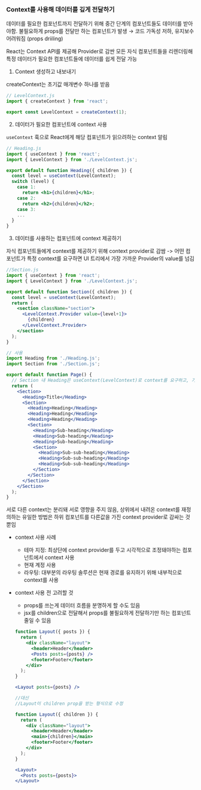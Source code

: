 ### Context를 사용해 데이터를 깊게 전달하기

데이터를 필요한 컴포넌트까지 전달하기 위해 중간 단계의 컴포넌트들도 데이터를 받아야함. 불필요하게 props를 전달만 하는 컴포넌트가 발생 → 코드 가독성 저하, 유지보수 어려워짐 (props driiling)

React는 Context API를 제공해 Provider로 감싼 모든 자식 컴포넌트들을 리렌더링해 특정 데이터가 필요한 컴포넌트들에 데이터를 쉽게 전달 가능

1. Context 생성하고 내보내기

createContext는 초기값 매개변수 하나를 받음

```jsx
// LevelContext.js
import { createContext } from 'react';

export const LevelContext = createContext(1);
```

2. 데이터가 필요한 컴포넌트에 context 사용

`useContext` 훅으로 React에게 해당 컴포넌트가 읽으려하는 context 알림

```jsx
// Heading.js
import { useContext } from 'react';
import { LevelContext } from './LevelContext.js';

export default function Heading({ children }) {
  const level = useContext(LevelContext);
  switch (level) {
    case 1:
      return <h1>{children}</h1>;
    case 2:
      return <h2>{children}</h2>;
    case 3:
    ...
  }
}
```
3. 데이터를 사용하는 컴포넌트에 context 제공하기

자식 컴포넌트들에게 context를 제공하기 위해 context provider로 감쌈
-> 어떤 컴포넌트가 특정 context를 요구하면 UI 트리에서 가장 가까운 Provider의 value를 넘김

```jsx
//Section.js
import { useContext } from 'react';
import { LevelContext } from './LevelContext.js';

export default function Section({ children }) {
  const level = useContext(LevelContext);
  return (
    <section className="section">
      <LevelContext.Provider value={level+1}>
        {children}
      </LevelContext.Provider>
    </section>
  );
}

// 사용
import Heading from './Heading.js';
import Section from './Section.js';

export default function Page() {
  // Section 내 Heading은 useContext(LevelContext)로 context를 요구하고, 가장 가까운 LevelContext.Provider의 value인 level+1을 받아 사용함
  return (
    <Section>
      <Heading>Title</Heading>
      <Section>
        <Heading>Heading</Heading>
        <Heading>Heading</Heading>
        <Heading>Heading</Heading>
        <Section>
          <Heading>Sub-heading</Heading>
          <Heading>Sub-heading</Heading>
          <Heading>Sub-heading</Heading>
          <Section>
            <Heading>Sub-sub-heading</Heading>
            <Heading>Sub-sub-heading</Heading>
            <Heading>Sub-sub-heading</Heading>
          </Section>
        </Section>
      </Section>
    </Section>
  );
}
```

서로 다른 context는 분리돼 서로 영향을 주지 않음, 
상위에서 내려온 context를 재정의하는 유일한 방법은 하위 컴포넌트를 다른값을 가진 context provider로 감싸는 것 뿐임

- context 사용 사례
  - 테마 지정: 최상단에 context provider를 두고 시각적으로 조정돼야하는 컴포넌트에서 context 사용
  - 현재 계정 사용
  - 라우팅: 대부분의 라우팅 솔루션은 현재 경로를 유지하기 위해 내부적으로 context를 사용

- context 사용 전 고려할 것
  - props를 쓰는게 데이터 흐름을 분명하게 할 수도 있음 
  - jsx를 children으로 전달해서 props를 불필요하게 전달하기만 하는 컴포넌트 줄일 수 있음

  ```jsx
  function Layout({ posts }) {
    return (
      <div className="layout">
        <header>Header</header>
        <Posts posts={posts} />
        <footer>Footer</footer>
      </div>
    );
  }

  <Layout posts={posts} />

  //대신
  //Layout이 children prop을 받는 형식으로 수정

  function Layout({ children }) {
    return (
      <div className="layout">
        <header>Header</header>
        <main>{children}</main>
        <footer>Footer</footer>
      </div>
    );
  } 

  <Layout>
    <Posts posts={posts}>
  </Layout>
  ```

